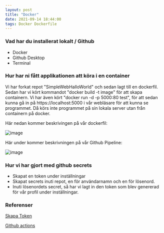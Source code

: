 ```yaml
---
layout: post
title: "Docker"
date: 2021-09-14 18:44:00
tags: Docker Dockerfile 
--- 
```


### Vad har du installerat lokalt / Github

   * Docker
   * Github Desktop
   * Terminal
   
   
### Hur har ni fått applikationen att köra i en container

Vi har forkat repot "SimpleWebHalloWorld" och sedan lagt till en dockerfil. Sedan har vi kört kommandot "docker build -t image" för att skapa containern. 
Vi har även kört "docker run -d -p 5000:80 test", för att sedan kunna gå in på https://localhost:5000 i vår webläsare för att kunna se programmet.
Då körs inte programmet på sin lokala server utan från containern på docker. 

Här nedan kommer beskrivingen på vår dockerfil: 

![image](https://user-images.githubusercontent.com/65369996/133301584-4cfb192a-cb59-4675-b2e3-3b9c32914a79.png)


Här under kommer beskrivningen på vår Github Pipeline: 

![image](https://user-images.githubusercontent.com/65369996/133301673-870732d8-7b57-47f5-8090-e0606e103bf0.png)

### Hur vi har gjort med github secrets 

   * Skapat en token under inställningar
   * Skapat secrets inuti repot, en för användarnamn och en för lösenord.
   * Inuti lösenordets secret, så har vi lagt in den token som blev genererad för vår profil under inställningar.


### Referenser

[Skapa Token](https://itnext.io/build-ship-github-container-registry-kubernetes-aa06029b3f21#0075)

[Github actions](https://docs.github.com/en/packages/managing-github-packages-using-github-actions-workflows/publishing-and-installing-a-package-with-github-actions)


  
